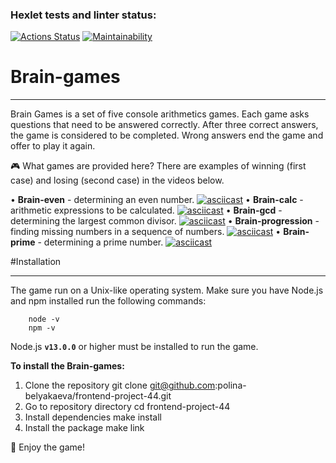 ### Hexlet tests and linter status:
[![Actions Status](https://github.com/polina-belyakaeva/frontend-project-44/workflows/hexlet-check/badge.svg)](https://github.com/polina-belyakaeva/frontend-project-44/actions) 
[![Maintainability](https://api.codeclimate.com/v1/badges/d6ed50d50658cdbb7299/maintainability)](https://codeclimate.com/github/polina-belyakaeva/frontend-project-44/maintainability)

# Brain-games
___
Brain Games is a set of five console arithmetics games. Each game asks questions that need to be answered correctly. After three correct answers, the game is considered to be completed. Wrong answers end the game and offer to play it again.

:video_game: What games are provided here?
There are examples of winning (first case) and losing (second case) in the videos below.

• __Brain-even__ - determining an even number.
[![asciicast](https://asciinema.org/a/fXtVhMfT5F6Yo5s4FPwuGEBpU.svg)](https://asciinema.org/a/fXtVhMfT5F6Yo5s4FPwuGEBpU)
• __Brain-calc__ - arithmetic expressions to be calculated.
[![asciicast](https://asciinema.org/a/aCLiJQWeVkc2WQnRuyM209gOu.svg)](https://asciinema.org/a/aCLiJQWeVkc2WQnRuyM209gOu)
• __Brain-gcd__ - determining the largest common divisor.
[![asciicast](https://asciinema.org/a/rraICYKUZYdRMEIlVJ5pTgokg.svg)](https://asciinema.org/a/rraICYKUZYdRMEIlVJ5pTgokg)
• __Brain-progression__ - finding missing numbers in a sequence of numbers.
[![asciicast](https://asciinema.org/a/UM2uzABCRfTLM091AESw6piB9.svg)](https://asciinema.org/a/UM2uzABCRfTLM091AESw6piB9)
• __Brain-prime__ - determining a prime number.
[![asciicast](https://asciinema.org/a/w6ZGuy8r63Ai3mZc2vNcHmC2a.svg)](https://asciinema.org/a/w6ZGuy8r63Ai3mZc2vNcHmC2a)

#Installation
___
The game run on a Unix-like operating system. Make sure you have Node.js and npm installed run the following commands:

        node -v
        npm -v

Node.js __`v13.0.0`__ or higher must be installed to run the game.

__To install the Brain-games:__
1. Clone the repository git clone git@github.com:polina-belyakaeva/frontend-project-44.git
2. Go to repository directory cd frontend-project-44
3. Install dependencies make install
4. Install the package make link

 :space_invader: Enjoy the game!